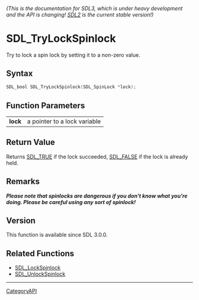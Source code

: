 ###### (This is the documentation for SDL3, which is under heavy development and the API is changing! [SDL2](https://wiki.libsdl.org/SDL2/) is the current stable version!)
# SDL_TryLockSpinlock

Try to lock a spin lock by setting it to a non-zero value.

## Syntax

```c
SDL_bool SDL_TryLockSpinlock(SDL_SpinLock *lock);

```

## Function Parameters

|              |                              |
| ------------ | ---------------------------- |
| **lock**     | a pointer to a lock variable |

## Return Value

Returns [SDL_TRUE](SDL_TRUE) if the lock succeeded, [SDL_FALSE](SDL_FALSE)
if the lock is already held.

## Remarks

***Please note that spinlocks are dangerous if you don't know what you're
doing. Please be careful using any sort of spinlock!***

## Version

This function is available since SDL 3.0.0.

## Related Functions

* [SDL_LockSpinlock](SDL_LockSpinlock)
* [SDL_UnlockSpinlock](SDL_UnlockSpinlock)

----
[CategoryAPI](CategoryAPI)

